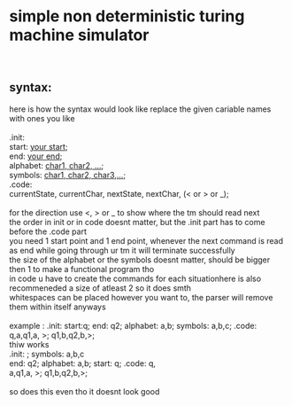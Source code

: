 <h1>simple non deterministic turing machine simulator</h1><br>

<h2>syntax:</h2>
here is how the syntax would look like replace the given cariable names with ones you like <br><br>
.init: <br>
start: <u>your start</u>; <br>
end: <u>your end</u>; <br>
alphabet: <u>char1, char2, ...</u>; <br>
symbols: <u>char1, char2, char3,...</u>; <br>
.code: <br>
</u>currentState, currentChar, nextState, nextChar, (< or > or _)</u>; <br><br>
for the direction use <, > or _ to show where the tm should read next <br>
the order in init or in code doesnt matter, but the .init part has to come before the .code part <br>
you need 1 start point and 1 end point, whenever the next command is read as end while going through ur tm it will terminate successfully <br>
the size of the alphabet or the symbols doesnt matter, should be bigger then 1 to make a functional program tho <br>
in code u have to create the commands for each situationhere is also recommeneded a size of atleast 2 so it does smth <br>
whitespaces can be placed however you want to, the parser will remove them within itself anyways <br>
<br> 
example : .init: start:q; end: q2; alphabet: a,b; symbols: a,b,c; .code: q,a,q1,a, >; q1,b,q2,b,>;<br>
thiw works <br>
.init: ; symbols: a,b,c <br>
  end: q2; alphabet: a,b; start: q; .code: q, <br>
  a,q1,a, >; q1,b,q2,b,>; <br>
  <br>
  so does this even tho it doesnt look good <br>
